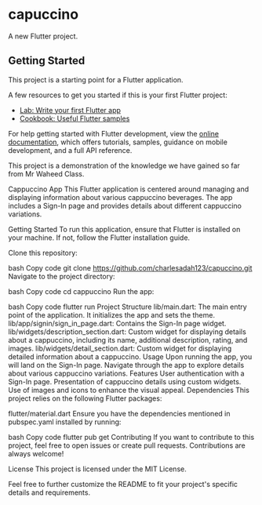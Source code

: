 # capuccino

A new Flutter project.

## Getting Started

This project is a starting point for a Flutter application.

A few resources to get you started if this is your first Flutter project:

- [Lab: Write your first Flutter app](https://docs.flutter.dev/get-started/codelab)
- [Cookbook: Useful Flutter samples](https://docs.flutter.dev/cookbook)

For help getting started with Flutter development, view the
[online documentation](https://docs.flutter.dev/), which offers tutorials,
samples, guidance on mobile development, and a full API reference.

This project is a demonstration of the knowledge we have gained so far from Mr Waheed Class.

Cappuccino App
This Flutter application is centered around managing and displaying information about various cappuccino beverages. The app includes a Sign-In page and provides details about different cappuccino variations.

Getting Started
To run this application, ensure that Flutter is installed on your machine. If not, follow the Flutter installation guide.

Clone this repository:

bash
Copy code
git clone https://github.com/charlesadah123/capuccino.git
Navigate to the project directory:

bash
Copy code
cd cappuccino
Run the app:

bash
Copy code
flutter run
Project Structure
lib/main.dart: The main entry point of the application. It initializes the app and sets the theme.
lib/app/signin/sign_in_page.dart: Contains the Sign-In page widget.
lib/widgets/description_section.dart: Custom widget for displaying details about a cappuccino, including its name, additional description, rating, and images.
lib/widgets/detail_section.dart: Custom widget for displaying detailed information about a cappuccino.
Usage
Upon running the app, you will land on the Sign-In page.
Navigate through the app to explore details about various cappuccino variations.
Features
User authentication with a Sign-In page.
Presentation of cappuccino details using custom widgets.
Use of images and icons to enhance the visual appeal.
Dependencies
This project relies on the following Flutter packages:

flutter/material.dart
Ensure you have the dependencies mentioned in pubspec.yaml installed by running:

bash
Copy code
flutter pub get
Contributing
If you want to contribute to this project, feel free to open issues or create pull requests. Contributions are always welcome!

License
This project is licensed under the MIT License.

Feel free to further customize the README to fit your project's specific details and requirements.